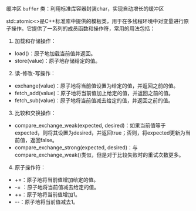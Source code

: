 缓冲区 `buffer` 类：利用标准库容器封装char，实现自动增长的缓冲区

std::atomic<>是C++标准库中提供的模板类，用于在多线程环境中对变量进行原子操作。它提供了一系列的成员函数和操作符，常用的用法包括：

1. 加载和存储操作：

- load()：原子地加载当前值并返回。
- store(value)：原子地存储给定的值。

2. 读-修改-写操作：

- exchange(value)：原子地将当前值设置为给定的值，并返回之前的值。
- fetch_add(value)：原子地将当前值加上给定的值，并返回之前的值。
- fetch_sub(value)：原子地将当前值减去给定的值，并返回之前的值。

3. 比较和交换操作：

- compare_exchange_weak(expected, desired)：如果当前值等于expected，则将其设置为desired，并返回true；否则，将expected更新为当前值，返回false。
- compare_exchange_strong(expected, desired)：与compare_exchange_weak()类似，但是对于比较失败时的重试次数更多。

4. 原子操作符：

- +=：原子地将当前值增加给定的值。
- -= ：原子地将当前值减去给定的值。
- ++：原子地将当前值增加1。
- --：原子地将当前值减去1。
